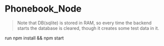 # Phonebook_Node
> Note that DB(sqlite) is stored in RAM, so every time the backend starts the database is cleared, though it creates some test data in it.

run npm install && npm start
